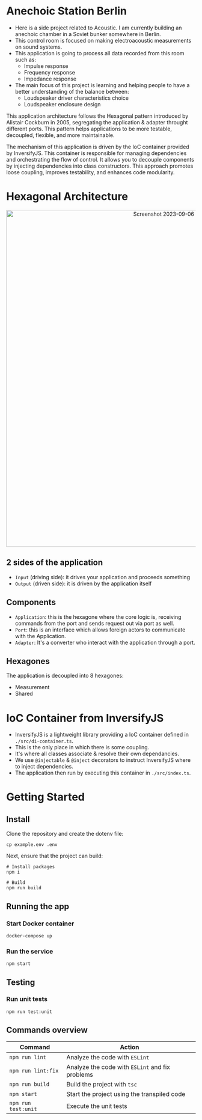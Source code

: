 # Anechoic Station Berlin

- Here is a side project related to Acoustic. I am currently building an anechoic chamber in a Soviet bunker somewhere in Berlin.
- This control room is focused on making electroacoustic measurements on sound systems.
- This application is going to process all data recorded from this room such as:
  - Impulse response
  - Frequency response
  - Impedance response
- The main focus of this project is learning and helping people to have a better understanding of the balance between:
  - Loudspeaker driver characteristics choice
  - Loudspeaker enclosure design

This application architecture follows the Hexagonal pattern introduced by Alistair Cockburn in 2005, segregating the application & adapter throught different ports. This pattern helps applications to be more testable, decoupled, flexible, and more maintainable.

The mechanism of this application is driven by the IoC container provided by InversifyJS. This container is responsible for managing dependencies and orchestrating the flow of control. It allows you to decouple components by injecting dependencies into class constructors. This approach promotes loose coupling, improves testability, and enhances code modularity.

# Hexagonal Architecture

<p align="center">
  <img width="897" alt="Screenshot 2023-09-06 at 17 55 52" src="https://github.com/Hulow/asb-app/assets/62727580/f9b48610-57ad-4a45-93b6-7830366ecf86">
</p>

## 2 sides of the application

- `Input` (driving side): it drives your application and proceeds something
- `Output` (driven side): it is driven by the application itself

## Components

- `Application`: this is the hexagone where the core logic is, receiving commands from the port and sends request out via port as well.
- `Port`: this is an interface which allows foreign actors to communicate with the Application.
- `Adapter`: It's a converter who interact with the application through a port.

## Hexagones

The application is decoupled into 8 hexagones:

- Measurement
- Shared

# IoC Container from InversifyJS

- InversifyJS is a lightweight library providing a IoC container defined in `./src/di-container.ts`.
- This is the only place in which there is some coupling.
- It's where all classes associate & resolve their own dependancies.
- We use `@injectable` & `@inject` decorators to instruct InversifyJS where to inject dependencies.
- The application then run by executing this container in `./src/index.ts`.

# Getting Started

## Install

Clone the repository and create the dotenv file:

```shell
cp example.env .env
```

Next, ensure that the project can build:

```shell
# Install packages
npm i

# Build
npm run build
```

## Running the app

### Start Docker container

```bash
docker-compose up
```

### Run the service

```shell
npm start
```

## Testing

### Run unit tests

```shell
npm run test:unit
```

## Commands overview

| Command             | Action                                          |
| ------------------- | ----------------------------------------------- |
| `npm run lint`      | Analyze the code with `ESLint`                  |
| `npm run lint:fix`  | Analyze the code with `ESLint` and fix problems |
| `npm run build`     | Build the project with `tsc`                    |
| `npm start`         | Start the project using the transpiled code     |
| `npm run test:unit` | Execute the unit tests                          |
